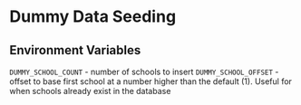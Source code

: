 # Dummy Data Seeding

## Environment Variables
`DUMMY_SCHOOL_COUNT` - number of schools to insert
`DUMMY_SCHOOL_OFFSET` - offset to base first school at a number higher than the default (1).  Useful for when schools already exist in the database


